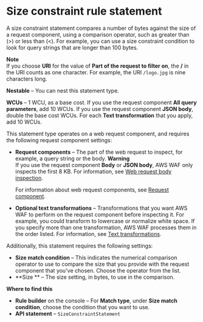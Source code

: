 # Size constraint rule statement<a name="waf-rule-statement-type-size-constraint-match"></a>

A size constraint statement compares a number of bytes against the size of a request component, using a comparison operator, such as greater than \(>\) or less than \(<\)\. For example, you can use a size constraint condition to look for query strings that are longer than 100 bytes\. 

**Note**  
If you choose **URI** for the value of **Part of the request to filter on**, the **/** in the URI counts as one character\. For example, the URI `/logo.jpg` is nine characters long\.

**Nestable** – You can nest this statement type\. 

**WCUs** – 1 WCU, as a base cost\. If you use the request component **All query parameters**, add 10 WCUs\. If you use the request component **JSON body**, double the base cost WCUs\. For each **Text transformation** that you apply, add 10 WCUs\.

This statement type operates on a web request component, and requires the following request component settings: 
+ **Request components** – The part of the web request to inspect, for example, a query string or the body\.
**Warning**  
If you use the request component **Body** or **JSON body**, AWS WAF only inspects the first 8 KB\. For information, see [Web request body inspection](web-request-body-inspection.md)\.

  For information about web request components, see [Request component](waf-rule-statement-fields.md#waf-rule-statement-request-component)\.
+ **Optional text transformations** – Transformations that you want AWS WAF to perform on the request component before inspecting it\. For example, you could transform to lowercase or normalize white space\. If you specify more than one transformation, AWS WAF processes them in the order listed\. For information, see [Text transformations](waf-rule-statement-fields.md#waf-rule-statement-transformation)\.

Additionally, this statement requires the following settings: 
+ **Size match condition** – This indicates the numerical comparison operator to use to compare the size that you provide with the request component that you've chosen\. Choose the operator from the list\.
+ **Size ** – The size setting, in bytes, to use in the comparison\. 

**Where to find this**
+ **Rule builder** on the console – For **Match type**, under **Size match condition**, choose the condition that you want to use\.
+ **API statement** – `SizeConstraintStatement`